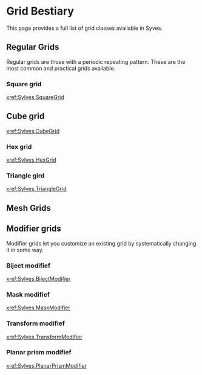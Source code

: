 # Grid Bestiary

This page provides a full list of grid classes available in Syves.

## Regular Grids

Regular grids are those with a periodic repeating pattern. These are the most common and practical grids available.

### Square grid

<xref:Sylves.SquareGrid>

## Cube grid

<xref:Sylves.CubeGrid>

### Hex grid

<xref:Sylves.HexGrid>

### Triangle gird

<xref:Sylves.TriangleGrid>

## Mesh Grids

## Modifier grids

Modifier grids let you customize an existing grid by systematically changing it in some way.

### Biject modifief

<xref:Sylves.BijectModifier>

### Mask modifief

<xref:Sylves.MaskModifier>

### Transform modifief

<xref:Sylves.TransformModifier>


### Planar prism modifief

<xref:Sylves.PlanarPrismModifier>